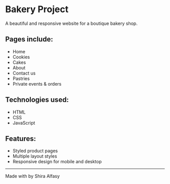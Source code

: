 # Bakery Project 

A beautiful and responsive website for a boutique bakery shop.

##  Pages include:
- Home
- Cookies
- Cakes
- About
- Contact us
- Pastries
- Private events & orders

##  Technologies used:
- HTML
- CSS
- JavaScript

##  Features:
- Styled product pages
- Multiple layout styles
- Responsive design for mobile and desktop

---

Made with  by Shira Alfasy